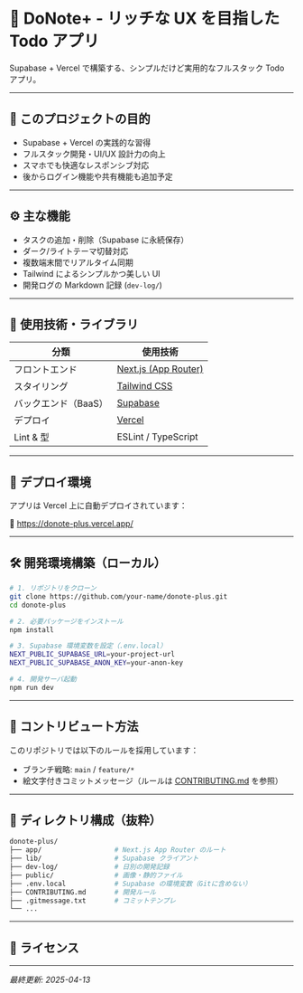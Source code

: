 # 📝 DoNote+ - リッチな UX を目指した Todo アプリ

Supabase + Vercel で構築する、シンプルだけど実用的なフルスタック Todo アプリ。

---

## 🎯 このプロジェクトの目的

- Supabase + Vercel の実践的な習得
- フルスタック開発・UI/UX 設計力の向上
- スマホでも快適なレスポンシブ対応
- 後からログイン機能や共有機能も追加予定

---

## ⚙️ 主な機能

- タスクの追加・削除（Supabase に永続保存）
- ダーク/ライトテーマ切替対応
- 複数端末間でリアルタイム同期
- Tailwind によるシンプルかつ美しい UI
- 開発ログの Markdown 記録 (`dev-log/`)

---

## 🧰 使用技術・ライブラリ

| 分類                 | 使用技術                                    |
| -------------------- | ------------------------------------------- |
| フロントエンド       | [Next.js (App Router)](https://nextjs.org/) |
| スタイリング         | [Tailwind CSS](https://tailwindcss.com/)    |
| バックエンド（BaaS） | [Supabase](https://supabase.com/)           |
| デプロイ             | [Vercel](https://vercel.com/)               |
| Lint & 型            | ESLint / TypeScript                         |

---

## 🚀 デプロイ環境

アプリは Vercel 上に自動デプロイされています：

🔗 https://donote-plus.vercel.app/

---

## 🛠 開発環境構築（ローカル）

```bash
# 1. リポジトリをクローン
git clone https://github.com/your-name/donote-plus.git
cd donote-plus

# 2. 必要パッケージをインストール
npm install

# 3. Supabase 環境変数を設定（.env.local）
NEXT_PUBLIC_SUPABASE_URL=your-project-url
NEXT_PUBLIC_SUPABASE_ANON_KEY=your-anon-key

# 4. 開発サーバ起動
npm run dev
```

---

## 🧭 コントリビュート方法

このリポジトリでは以下のルールを採用しています：

- ブランチ戦略: `main` / `feature/*`
- 絵文字付きコミットメッセージ（ルールは [CONTRIBUTING.md](./CONTRIBUTING.md) を参照）

---

## 📂 ディレクトリ構成（抜粋）

```bash
donote-plus/
├── app/                  # Next.js App Router のルート
├── lib/                  # Supabase クライアント
├── dev-log/              # 日別の開発記録
├── public/               # 画像・静的ファイル
├── .env.local            # Supabase の環境変数（Gitに含めない）
├── CONTRIBUTING.md       # 開発ルール
├── .gitmessage.txt       # コミットテンプレ
└── ...
```

---

## 📜 ライセンス

---

_最終更新: 2025-04-13_

